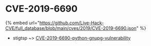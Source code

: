 # CVE-2019-6690
{% embed url="https://github.com/Live-Hack-CVE/full_database/blob/main/cves/2019/CVE-2019-6690.json" %}

* stigtsp ~> [CVE-2019-6690-python-gnupg-vulnerability](https://www.alice-snow.ru/2019/database/cve-2019-6690/cve-2019-6690-python-gnupg-vulnerability-stigtsp)